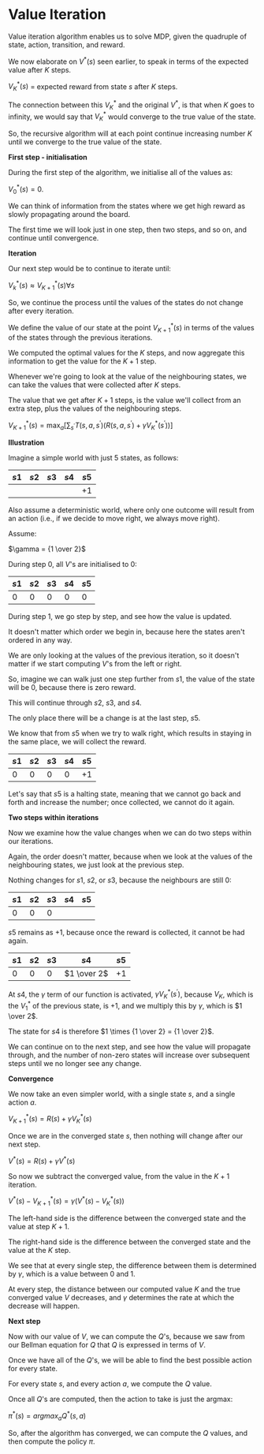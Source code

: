 # Value Iteration

Value iteration algorithm enables us to solve MDP, given the quadruple of state, action, transition, and reward.

We now elaborate on $V^{\ast}(s)$ seen earlier, to speak in terms of the expected value after $K$ steps.

$V^{\ast}_K(s)$ = expected reward from state $s$ after $K$ steps.

The connection between this $V^{\ast}_K$ and the original $V^{\ast}$, is that when $K$ goes to infinity, we would say that $V^{\ast}_K$ would converge to the true value of the state.

So, the recursive algorithm will at each point continue increasing number $K$ until we converge to the true value of the state.

**First step - initialisation**

During the first step of the algorithm, we initialise all of the values as:

$V^{\ast}_0(s) = 0$.

We can think of information from the states where we get high reward as slowly propagating around the board.

The first time we will look just in one step, then two steps, and so on, and continue until convergence.

**Iteration**

Our next step would be to continue to iterate until:

$V_k^{\ast}(s) ≈ V_{K+1}^{\ast}(s) ∀ s$

So, we continue the process until the values of the states do not change after every iteration.

We define the value of our state at the point $V_{K+1}^{\ast}(s)$ in terms of the values of the states through the previous iterations.

We computed the optimal values for the $K$ steps, and now aggregate this information to get the value for the $K+1$ step.

Whenever we're going to look at the value of the neighbouring states, we can take the values that were collected after $K$ steps.

The value that we get after $K+1$ steps, is the value we'll collect from an extra step, plus the values of the neighbouring steps.

$V_{K+1}^{\ast}(s) = \max_{a} [\sum_{s^{\prime}} T(s,a,s^{\prime}) (R(s,a,s^{\prime}) + \gamma V_K^{\ast}(s^{\prime}))]$

**Illustration**

Imagine a simple world with just 5 states, as follows:

| $s1$ | $s2$ | $s3$ | $s4$ | $s5$ |
| ---- | ---- | ---- | ---- | ---- |
|      |      |      |      | $+1$ |

Also assume a deterministic world, where only one outcome will result from an action (i.e., if we decide to move right, we always move right).

Assume:

$\gamma  = {1 \over 2}$

During step $0$, all $V$'s are initialised to $0$:

| $s1$ | $s2$ | $s3$ | $s4$ | $s5$ |
| ---- | ---- | ---- | ---- | ---- |
| $0$  | $0$  | $0$  | $0$  | $0$  |

During step $1$, we go step by step, and see how the value is updated.

It doesn't matter which order we begin in, because here the states aren't ordered in any way.

We are only looking at the values of the previous iteration, so it doesn't matter if we start computing $V$'s from the left or right.

So, imagine we can walk just one step further from $s1$, the value of the state will be $0$, because there is zero reward.

This will continue through $s2$, $s3$, and $s4$.

The only place there will be a change is at the last step, $s5$.

We know that from $s5$ when we try to walk right, which results in staying in the same place, we will collect the reward.

| $s1$ | $s2$ | $s3$ | $s4$ | $s5$ |
| ---- | ---- | ---- | ---- | ---- |
| $0$  | $0$  | $0$  | $0$  | $+1$ |

Let's say that $s5$ is a halting state, meaning that we cannot go back and forth and increase the number; once collected, we cannot do it again.

**Two steps within iterations**

Now we examine how the value changes when we can do two steps within our iterations.

Again, the order doesn't matter, because when we look at the values of the neighbouring states, we just look at the previous step.

Nothing changes for $s1$, $s2$, or $s3$, because the neighbours are still $0$:

| $s1$ | $s2$ | $s3$ | $s4$ | $s5$ |
| ---- | ---- | ---- | ---- | ---- |
| $0$  | $0$  | $0$  |      |      |

$s5$ remains as $+1$, because once the reward is collected, it cannot be had again.

| $s1$ | $s2$ | $s3$ | $s4$        | $s5$ |
| ---- | ---- | ---- | ----------- | ---- |
| $0$  | $0$  | $0$  | $1 \over 2$ | $+1$ |

At $s4$, the $\gamma$ term of our function is activated, $\gamma V_{K}^{\ast}(s^{\prime})$, because $V_K$, which is the $V_{1}^{\ast}$ of the previous state, is $+1$, and we multiply this by $\gamma$, which is $1 \over 2$.

The state for $s4$ is therefore $1 \times {1 \over 2} = {1 \over 2}$.

We can continue on to the next step, and see how the value will propagate through, and the number of non-zero states will increase over subsequent steps until we no longer see any change.

**Convergence**

We now take an even simpler world, with a single state $s$, and a single action $a$.

$V_{K+1}^{\ast}(s) = R(s) + \gamma V_{K}^{\ast}(s)$

Once we are in the converged state $s$, then nothing will change after our next step.

$V^{\ast}(s) = R(s) + \gamma V^{\ast}(s)$

So now we subtract the converged value, from the value in the $K+1$ iteration.

$V^{\ast}(s) - V_{K+1}^{\ast}(s) = \gamma (V^{\ast}(s) - V_{K}^{\ast}(s))$

The left-hand side is the difference between the converged state and the value at step $K+1$.

The right-hand side is the difference between the converged state and the value at the $K$ step.

We see that at every single step, the difference between them is determined by $\gamma$, which is a value between $0$ and $1$.

At every step, the distance between our computed value $K$ and the true converged value $V$ decreases, and $\gamma$ determines the rate at which the decrease will happen.

**Next step**

Now with our value of $V$, we can compute the $Q$'s, because we saw from our Bellman equation for $Q$ that $Q$ is expressed in terms of $V$.

Once we have all of the $Q$'s, we will be able to find the best possible action for every state.

For every state $s$, and every action $a$, we compute the $Q$ value.

Once all $Q$'s are computed, then the action to take is just the argmax:

$\pi^{\ast}(s) = argmax_{a} Q^{\ast}(s,a)$

So, after the algorithm has converged, we can compute the $Q$ values, and then compute the policy $\pi$.
